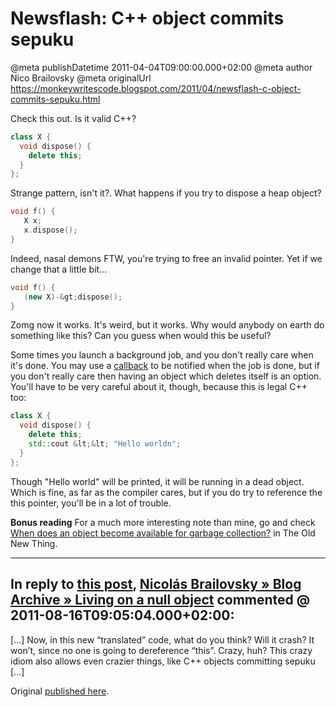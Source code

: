 # Newsflash: C++ object commits sepuku

@meta publishDatetime 2011-04-04T09:00:00.000+02:00
@meta author Nico Brailovsky
@meta originalUrl https://monkeywritescode.blogspot.com/2011/04/newsflash-c-object-commits-sepuku.html

Check this out. Is it valid C++?

```c++
class X {
  void dispose() {
    delete this;
  }
};
```

Strange pattern, isn't it?. What happens if you try to dispose a heap object?

```c++
void f() {
   X x;
   x.dispose();
}
```

Indeed, nasal demons FTW, you're trying to free an invalid pointer. Yet if we change that a little bit...

```c++
void f() {
   (new X)-&gt;dispose();
}
```

Zomg now it works. It's weird, but it works. Why would anybody on earth do something like this? Can you guess when would this be useful?

Some times you launch a background job, and you don't really care when it's done. You may use a [callback](/blog_md/2009/0803_CMagiccallbackssolved.md) to be notified when the job is done, but if you don't really care then having an object which deletes itself is an option. You'll have to be very careful about it, though, because this is legal C++ too:

```c++
class X {
  void dispose() {
    delete this;
    std::cout &lt;&lt; "Hello worldn";
  }
};
```

Though "Hello world" will be printed, it will be running in a dead object. Which is fine, as far as the compiler cares, but if you do try to reference the this pointer, you'll be in a lot of trouble.

**Bonus reading**
For a much more interesting note than mine, go and check [When does an object become available for garbage collection?](http://blogs.msdn.com/b/oldnewthing/archive/2010/08/10/10048149.aspx) in The Old New Thing.


---
## In reply to [this post](), [Nicolás Brailovsky » Blog Archive » Living on a null object](/blog_md/2011/0816_Livingonanullobject.md) commented @ 2011-08-16T09:05:04.000+02:00:

[...] Now, in this new “translated” code, what do you think? Will it crash? It won’t, since no one is going to dereference “this”. Crazy, huh? This crazy idiom also allows even crazier things, like C++ objects committing sepuku [...]

Original [published here](/blog_md/2011/0404_NewsflashCobjectcommitssepuku.md).
